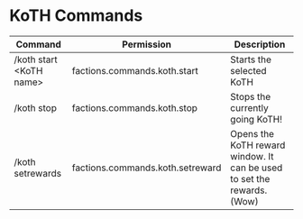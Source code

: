 # KoTH Commands

<table data-full-width="true"><thead><tr><th>Command</th><th>Permission</th><th>Description</th></tr></thead><tbody><tr><td>/koth start &#x3C;KoTH name></td><td>factions.commands.koth.start</td><td>Starts the selected KoTH</td></tr><tr><td>/koth stop</td><td>factions.commands.koth.stop</td><td>Stops the currently going KoTH!</td></tr><tr><td>/koth setrewards</td><td>factions.commands.koth.setreward</td><td>Opens the KoTH reward window. It can be used to set the rewards. (Wow)</td></tr></tbody></table>
